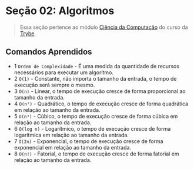 # Seção 02: Algoritmos

>Essa seção pertence ao módulo [Ciência da Computação](https://github.com/Ruan-Portella/Trybe_Exercicios/tree/main/ciencia-da-computacao) do curso da [Trybe](https://www.betrybe.com/).

## Comandos Aprendidos

- 1 `Ordem de Complexidade` - É uma medida da quantidade de recursos necessários para executar um algoritmo.
- 2 `O(1)` - Constante, não importa o tamanho da entrada, o tempo de execução será sempre o mesmo.
- 3 `O(n)` - Linear, o tempo de execução cresce de forma proporcional ao tamanho da entrada.
- 4 `O(n²)` - Quadrático, o tempo de execução cresce de forma quadrática em relação ao tamanho da entrada.
- 5 `O(n³)` - Cúbico, o tempo de execução cresce de forma cúbica em relação ao tamanho da entrada.
- 6 `O(log n)` - Logarítmico, o tempo de execução cresce de forma logarítmica em relação ao tamanho da entrada.
- 7 `O(2n)` - Exponencial, o tempo de execução cresce de forma exponencial em relação ao tamanho da entrada.
- 8 `O(n!)` - Fatorial, o tempo de execução cresce de forma fatorial em relação ao tamanho da entrada.
   